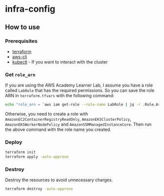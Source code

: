 # infra-config

## How to use

### Prerequisites

- [terraform](https://developer.hashicorp.com/terraform/install)
- [aws-cli](https://docs.aws.amazon.com/cli/latest/userguide/getting-started-install.html)
- [kubectl](https://kubernetes.io/docs/tasks/tools/) - If you want to interact with the cluster

### Get `role_arn`

If you are using the AWS Academy Learner Lab, I assume you have a role called `LabRole` that has the required permissions. So you can save the role ARN in `terraform.tfvars` with the following command:

```bash
echo "role_arn = `aws iam get-role --role-name LabRole | jq -r .Role.Arn`" | tee terraform.tfvars
```
Otherwise, you need to create a role with `AmazonEC2ContainerRegistryReadOnly`, `AmazonEKSClusterPolicy`, `AmazonEKSWorkerNodePolicy` and `AmazonSSMManagedInstanceCore`. Then run the above command with the role name you created.

### Deploy

```bash
terraform init
terraform apply -auto-approve
```

### Destroy

Destroy the resources to avoid unnecessary charges.

```bash
terraform destroy -auto-approve
```